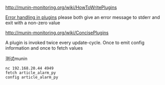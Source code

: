 http://munin-monitoring.org/wiki/HowToWritePlugins

[Error handling in plugins](http://munin-monitoring.org/wiki/HowToWritePlugins)
	please both give an error message to stderr and exit with a non-zero value

http://munin-monitoring.org/wiki/ConcisePlugins

A plugin is invoked twice every update-cycle. Once to emit config information and once to fetch values

测试munin

	nc 192.168.20.44 4949
	fetch article_alarm_py
	config article_alarm_py


